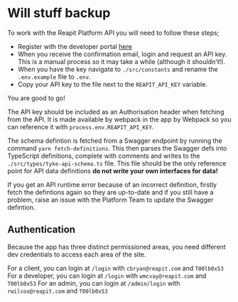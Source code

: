 # Will stuff backup

To work with the Reapit Platform API you will need to follow these steps;

* Register with the developer portal [here](https://reapit.cloud.tyk.io/portal/)
* When you receive the confirmation email, login and request an API key. This is a manual process so it may take a while \(although it shouldn't!\).
* When you have the key navigate to `./src/constants` and rename the `.env.example` file to `.env`. 
* Copy your API key to the file next to the `REAPIT_API_KEY` variable.

You are good to go!

The API key should be included as an Authorisation header when fetching from the API. It is made available by webpack in the app by Webpack so you can reference it with `process.env.REAPIT_API_KEY`.

The schema defintion is fetched from a Swagger endpoint by running the command `yarn fetch-definitions`. This then parses the Swagger defs into TypeScript definitions, complete with comments and writes to the `./src/types/tyke-api-schema.ts` file. This file should be the only reference point for API data definitions **do not write your own interfaces for data!**

If you get an API runtime error because of an incorrect definition, firstly fetch the defintions again so they are up-to-date and if you still have a problem, raise an issue with the Platform Team to update the Swagger defintion.

## Authentication

Because the app has three distinct permissioned areas, you need different dev credentials to access each area of the site.

For a client, you can login at `/login` with `cbryan@reapit.com` and `T00lb0x53` For a developer, you can login at `/login` with `wmcvay@reapit.com` and `T00lb0x53` For an admin, you can login at `/admin/login` with `rwilcox@reapit.com` and `T00lb0x53`

